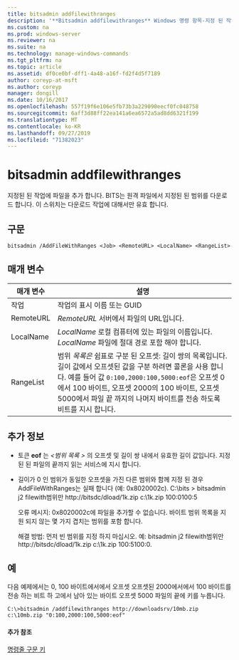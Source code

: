 ```yaml
---
title: bitsadmin addfilewithranges
description: '**Bitsadmin addfilewithranges** Windows 명령 항목-지정 된 작업에 파일을 추가 합니다. BITS는 원격 파일에서 지정된 된 범위를 다운로드 합니다.'
ms.custom: na
ms.prod: windows-server
ms.reviewer: na
ms.suite: na
ms.technology: manage-windows-commands
ms.tgt_pltfrm: na
ms.topic: article
ms.assetid: df0ce0bf-dff1-4a48-a16f-fd2f4d5f7189
author: coreyp-at-msft
ms.author: coreyp
manager: dongill
ms.date: 10/16/2017
ms.openlocfilehash: 557f19f6e106e5fb73b3a229090eecf0fc048758
ms.sourcegitcommit: 6aff3d88ff22ea141a6ea6572a5ad8dd6321f199
ms.translationtype: MT
ms.contentlocale: ko-KR
ms.lasthandoff: 09/27/2019
ms.locfileid: "71382023"
---
```

# <a name="bitsadmin-addfilewithranges"></a>bitsadmin addfilewithranges

지정된 된 작업에 파일을 추가 합니다. BITS는 원격 파일에서 지정된 된 범위를 다운로드 합니다. 이 스위치는 다운로드 작업에 대해서만 유효 합니다.

## <a name="syntax"></a>구문

```
bitsadmin /AddFileWithRanges <Job> <RemoteURL> <LocalName> <RangeList>
```

## <a name="parameters"></a>매개 변수

|매개 변수|설명|
|---------|-----------|
|작업|작업의 표시 이름 또는 GUID|
|RemoteURL|*RemoteURL* 서버에서 파일의 URL입니다.|
|LocalName|*LocalName* 로컬 컴퓨터에 있는 파일의 이름입니다. *LocalName* 파일에 절대 경로 포함 해야 합니다.|
|RangeList|범위 *목록은* 쉼표로 구분 된 오프셋: 길이 쌍의 목록입니다. 길이 값에서 오프셋된 값을 구분 하려면 콜론을 사용 합니다. 예를 들어 값 `0:100,2000:100,5000:eof`은 오프셋 0에서 100 바이트, 오프셋 2000의 100 바이트, 오프셋 5000에서 파일 끝 까지의 나머지 바이트를 전송 하도록 비트를 지시 합니다.|

## <a name="more-information"></a>추가 정보

-   토큰 **eof** 는 *\<범위 목록 >* 의 오프셋 및 길이 쌍 내에서 유효한 길이 값입니다. 지정된 된 파일의 끝까지 읽는 서비스에 지시 합니다.
-   길이가 0 인 범위가 동일한 오프셋을 가진 다른 범위와 함께 지정 된 경우 AddFileWithRanges는 실패 합니다 (예: 0x8020002c). C:\bits > bitsadmin j2 filewith범위만 http://bitsdc/dload/1k.zip c:\1k.zip 100:0100:5

    오류 메시지: 0x8020002c에 파일을 추가할 수 없습니다. 바이트 범위 목록을 지원 되지 않는 몇 가지 겹치는 범위를 포함 합니다.

    해결 방법: 먼저 빈 범위를 지정 하지 마십시오. 예: bitsadmin j2 filewith범위만 http://bitsdc/dload/1k.zip c:\1k.zip 100:5100:0.

## <a name="examples"></a>예

다음 예제에서는 0, 100 바이트에서에서 오프셋 오프셋된 2000에서에서 100 바이트를 전송 하는 비트 하 고에서 남아 있는 바이트 오프셋 5000 파일의 끝에 키를 누릅니다.

```
C:\>bitsadmin /addfilewithranges http://downloadsrv/10mb.zip c:\10mb.zip "0:100,2000:100,5000:eof"
```

#### <a name="additional-references"></a>추가 참조

[명령줄 구문 키](command-line-syntax-key.md)